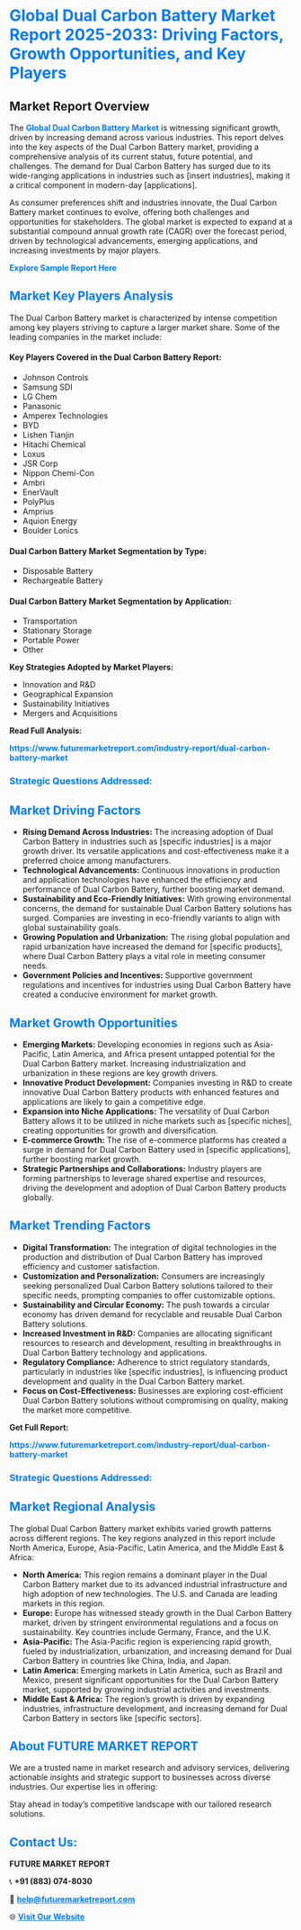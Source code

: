 <h1 style="color: #007BFF;">Global Dual Carbon Battery Market Report 2025-2033: Driving Factors, Growth Opportunities, and Key Players</h1>

<section id="overview">
<h2>Market Report Overview</h2>
<p>The <a href="https://www.futuremarketreport.com/industry-report/dual-carbon-battery-market" style="color: #007BFF; text-decoration: none;"><strong>Global Dual Carbon Battery Market</strong></a> is witnessing significant growth, driven by increasing demand across various industries. This report delves into the key aspects of the Dual Carbon Battery market, providing a comprehensive analysis of its current status, future potential, and challenges. The demand for Dual Carbon Battery has surged due to its wide-ranging applications in industries such as [insert industries], making it a critical component in modern-day [applications].</p>
<p>As consumer preferences shift and industries innovate, the Dual Carbon Battery market continues to evolve, offering both challenges and opportunities for stakeholders. The global market is expected to expand at a substantial compound annual growth rate (CAGR) over the forecast period, driven by technological advancements, emerging applications, and increasing investments by major players.</p>
</section>

<section id="overview">
<p><a href="https://www.futuremarketreport.com/request-sample/reportId=90905" style="color: #007BFF; text-decoration: none;"><strong>Explore Sample Report Here</strong></a></p>
</section>

<section id="key-players">
<h2 style="color: #007BFF;">Market Key Players Analysis</h2>
<p>The Dual Carbon Battery market is characterized by intense competition among key players striving to capture a larger market share. Some of the leading companies in the market include:</p>
<h4>Key Players Covered in the Dual Carbon Battery Report:</h4>
<ul><li>Johnson Controls</li><li>Samsung SDI</li><li>LG Chem</li><li>Panasonic</li><li>Amperex Technologies</li><li>BYD</li><li>Lishen Tianjin</li><li>Hitachi Chemical</li><li>Loxus</li><li>JSR Corp</li><li>Nippon Chemi-Con</li><li>Ambri</li><li>EnerVault</li><li>PolyPlus</li><li>Amprius</li><li>Aquion Energy</li><li>Boulder Lonics</li></ul>
<h4>Dual Carbon Battery Market Segmentation by Type:</h4>
<ul><li>Disposable Battery</li><li>Rechargeable Battery</li></ul>

<h4>Dual Carbon Battery Market Segmentation by Application:</h4>
<ul><li>Transportation</li><li>Stationary Storage</li><li>Portable Power</li><li>Other</li></ul>
<p><strong>Key Strategies Adopted by Market Players:</strong></p>
<ul>
<li>Innovation and R&D</li>
<li>Geographical Expansion</li>
<li>Sustainability Initiatives</li>
<li>Mergers and Acquisitions</li>
</ul>
</section>

<section>
<p><strong>Read Full Analysis: </strong></p><a href="https://www.futuremarketreport.com/industry-report/dual-carbon-battery-market" style="color: #007BFF; text-decoration: none;"><strong>https://www.futuremarketreport.com/industry-report/dual-carbon-battery-market</strong></a>
<h3 style="color: #007BFF;">Strategic Questions Addressed:</h3>
</section>

<section id="driving-factors">
<h2 style="color: #007BFF;">Market Driving Factors</h2>
<ul>
<li><strong>Rising Demand Across Industries:</strong> The increasing adoption of Dual Carbon Battery in industries such as [specific industries] is a major growth driver. Its versatile applications and cost-effectiveness make it a preferred choice among manufacturers.</li>
<li><strong>Technological Advancements:</strong> Continuous innovations in production and application technologies have enhanced the efficiency and performance of Dual Carbon Battery, further boosting market demand.</li>
<li><strong>Sustainability and Eco-Friendly Initiatives:</strong> With growing environmental concerns, the demand for sustainable Dual Carbon Battery solutions has surged. Companies are investing in eco-friendly variants to align with global sustainability goals.</li>
<li><strong>Growing Population and Urbanization:</strong> The rising global population and rapid urbanization have increased the demand for [specific products], where Dual Carbon Battery plays a vital role in meeting consumer needs.</li>
<li><strong>Government Policies and Incentives:</strong> Supportive government regulations and incentives for industries using Dual Carbon Battery have created a conducive environment for market growth.</li>
</ul>
</section>

<section id="growth-opportunities">
<h2 style="color: #007BFF;">Market Growth Opportunities</h2>
<ul>
<li><strong>Emerging Markets:</strong> Developing economies in regions such as Asia-Pacific, Latin America, and Africa present untapped potential for the Dual Carbon Battery market. Increasing industrialization and urbanization in these regions are key growth drivers.</li>
<li><strong>Innovative Product Development:</strong> Companies investing in R&D to create innovative Dual Carbon Battery products with enhanced features and applications are likely to gain a competitive edge.</li>
<li><strong>Expansion into Niche Applications:</strong> The versatility of Dual Carbon Battery allows it to be utilized in niche markets such as [specific niches], creating opportunities for growth and diversification.</li>
<li><strong>E-commerce Growth:</strong> The rise of e-commerce platforms has created a surge in demand for Dual Carbon Battery used in [specific applications], further boosting market growth.</li>
<li><strong>Strategic Partnerships and Collaborations:</strong> Industry players are forming partnerships to leverage shared expertise and resources, driving the development and adoption of Dual Carbon Battery products globally.</li>
</ul>
</section>

<section id="trending-factors">
<h2 style="color: #007BFF;">Market Trending Factors</h2>
<ul>
<li><strong>Digital Transformation:</strong> The integration of digital technologies in the production and distribution of Dual Carbon Battery has improved efficiency and customer satisfaction.</li>
<li><strong>Customization and Personalization:</strong> Consumers are increasingly seeking personalized Dual Carbon Battery solutions tailored to their specific needs, prompting companies to offer customizable options.</li>
<li><strong>Sustainability and Circular Economy:</strong> The push towards a circular economy has driven demand for recyclable and reusable Dual Carbon Battery solutions.</li>
<li><strong>Increased Investment in R&D:</strong> Companies are allocating significant resources to research and development, resulting in breakthroughs in Dual Carbon Battery technology and applications.</li>
<li><strong>Regulatory Compliance:</strong> Adherence to strict regulatory standards, particularly in industries like [specific industries], is influencing product development and quality in the Dual Carbon Battery market.</li>
<li><strong>Focus on Cost-Effectiveness:</strong> Businesses are exploring cost-efficient Dual Carbon Battery solutions without compromising on quality, making the market more competitive.</li>
</ul>
</section>

<section>
<p><strong>Get Full Report: </strong></p><a href="https://www.futuremarketreport.com/industry-report/dual-carbon-battery-market" style="color: #007BFF; text-decoration: none;"><strong>https://www.futuremarketreport.com/industry-report/dual-carbon-battery-market</strong></a>
<h3 style="color: #007BFF;">Strategic Questions Addressed:</h3>
</section>


<section id="regional-analysis">
<h2 style="color: #007BFF;">Market Regional Analysis</h2>
<p>The global Dual Carbon Battery market exhibits varied growth patterns across different regions. The key regions analyzed in this report include North America, Europe, Asia-Pacific, Latin America, and the Middle East & Africa:</p>
<ul>
<li><strong>North America:</strong> This region remains a dominant player in the Dual Carbon Battery market due to its advanced industrial infrastructure and high adoption of new technologies. The U.S. and Canada are leading markets in this region.</li>
<li><strong>Europe:</strong> Europe has witnessed steady growth in the Dual Carbon Battery market, driven by stringent environmental regulations and a focus on sustainability. Key countries include Germany, France, and the U.K.</li>
<li><strong>Asia-Pacific:</strong> The Asia-Pacific region is experiencing rapid growth, fueled by industrialization, urbanization, and increasing demand for Dual Carbon Battery in countries like China, India, and Japan.</li>
<li><strong>Latin America:</strong> Emerging markets in Latin America, such as Brazil and Mexico, present significant opportunities for the Dual Carbon Battery market, supported by growing industrial activities and investments.</li>
<li><strong>Middle East & Africa:</strong> The region’s growth is driven by expanding industries, infrastructure development, and increasing demand for Dual Carbon Battery in sectors like [specific sectors].</li>
</ul>
</section>

<footer>
<h2 style="color: #007BFF;">About FUTURE MARKET REPORT</h2>
<p>We are a trusted name in market research and advisory services, delivering actionable insights and strategic support to businesses across diverse industries. Our expertise lies in offering:</p>

<p>Stay ahead in today’s competitive landscape with our tailored research solutions.</p>

<h2 style="color: #007BFF;">Contact Us:</h2>
<p><strong>FUTURE MARKET REPORT</strong></p>
<p>📞 <strong>+91 (883) 074-8030</strong></p>
<p>📧 <strong><a href="mailto:help@futuremarketreport.com" style="color: #007BFF;">help@futuremarketreport.com</a></strong></p>
<p>🌐 <strong><a href="https://www.futuremarketreport.com/" style="color: #007BFF;">Visit Our Website</a></strong></p>
</footer>